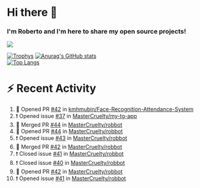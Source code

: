 # Hi there 👋
### I'm Roberto and I'm here to share my open source projects!

<img src="https://komarev.com/ghpvc/?username=mastercruelty&label=Profile views&color=0e75b6"><br>

[![Trophys](https://github-profile-trophy.vercel.app/?username=mastercruelty)](https://github.com/ryo-ma/github-profile-trophy)
[![Anurag's GitHub stats](https://github-readme-stats.vercel.app/api?username=mastercruelty&show_icons=true&theme=tokyonight)](https://github.com/anuraghazra/github-readme-stats)<br>
[![Top Langs](https://github-readme-stats.vercel.app/api/top-langs/?username=mastercruelty&exclude_repo=Alarm-project&langs_count=6&layout=compact&theme=tokyonight)](https://github.com/anuraghazra/github-readme-stats)

# :zap: Recent Activity
<!--START_SECTION:activity-->
1. 💪 Opened PR [#42](https://github.com/kmhmubin/Face-Recognition-Attendance-System/pull/42) in [kmhmubin/Face-Recognition-Attendance-System](https://github.com/kmhmubin/Face-Recognition-Attendance-System)
2. ❗️ Opened issue [#37](https://github.com/MasterCruelty/my-tg-app/issues/37) in [MasterCruelty/my-tg-app](https://github.com/MasterCruelty/my-tg-app)
3. 🎉 Merged PR [#44](https://github.com/MasterCruelty/robbot/pull/44) in [MasterCruelty/robbot](https://github.com/MasterCruelty/robbot)
4. 💪 Opened PR [#44](https://github.com/MasterCruelty/robbot/pull/44) in [MasterCruelty/robbot](https://github.com/MasterCruelty/robbot)
5. ❗️ Opened issue [#43](https://github.com/MasterCruelty/robbot/issues/43) in [MasterCruelty/robbot](https://github.com/MasterCruelty/robbot)
6. 🎉 Merged PR [#42](https://github.com/MasterCruelty/robbot/pull/42) in [MasterCruelty/robbot](https://github.com/MasterCruelty/robbot)
7. ❗️ Closed issue [#41](https://github.com/MasterCruelty/robbot/issues/41) in [MasterCruelty/robbot](https://github.com/MasterCruelty/robbot)
8. ❗️ Closed issue [#40](https://github.com/MasterCruelty/robbot/issues/40) in [MasterCruelty/robbot](https://github.com/MasterCruelty/robbot)
9. 💪 Opened PR [#42](https://github.com/MasterCruelty/robbot/pull/42) in [MasterCruelty/robbot](https://github.com/MasterCruelty/robbot)
10. ❗️ Opened issue [#41](https://github.com/MasterCruelty/robbot/issues/41) in [MasterCruelty/robbot](https://github.com/MasterCruelty/robbot)
<!--END_SECTION:activity-->
